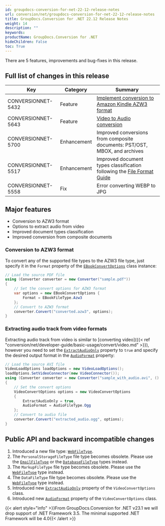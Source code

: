 ```yaml
---
id: groupdocs-conversion-for-net-22-12-release-notes
url: conversion/net/groupdocs-conversion-for-net-22-12-release-notes
title: GroupDocs.Conversion for .NET 22.12 Release Notes
weight: 14
description: ""
keywords: 
productName: GroupDocs.Conversion for .NET
hideChildren: False
toc: True
---
```


There are 5 features, improvements and bug-fixes in this release.

## Full list of changes in this release

| Key | Category | Summary |
| --- | --- | --- |
| CONVERSIONNET-5432 | Feature | [Implement conversion to Amazon Kindle AZW3 format](#conversion-to-azw3-format) |
| CONVERSIONNET-5643 | Feature | [Video to Audio conversion](#extracting-audio-track-from-video-formats) |
| CONVERSIONNET-5700 | Enhancement | Improved conversions from composite documents: PST/OST, MBOX, and archives |
| CONVERSIONNET-5517 | Enhancement | Improved document types classification following the [File Format Guide](https://docs.fileformat.com) |
| CONVERSIONNET-5558 | Fix | Error converting WEBP to JPG |

## Major features

* Conversion to AZW3 format
* Options to extract audio from video 
* Improved document types classification
* Improved conversion from composite documents

### Conversion to AZW3 format
To convert any of the supported file types to the AZW3 file type, just specify it in the `Format` property of the [`EBookConvertOptions`](https://reference.groupdocs.com/conversion/net/groupdocs.conversion.options.convert/ebookconvertoptions/) class instance:

```csharp
// Load the source PDF file
using (Converter converter = new Converter("sample.pdf"))
{
    // Set the convert options for AZW3 format
    var options = new EBookConvertOptions {
        Format = EBookFileType.Azw3
    };
    // Convert to AZW3 format
    converter.Convert("converted.azw3", options);
}
```

### Extracting audio track from video formats
Extracting audio track from video is similar to [converting video]({{< ref "conversion/net/developer-guide/basic-usage/convert/video.md" >}}), however you need to set the [`ExtractAudioOnly`](https://reference.groupdocs.com/conversion/net/groupdocs.conversion.options.convert/videoconvertoptions/extractaudioonly/) property to `true` and specify the desired output format in the [`AudioFormat`](https://reference.groupdocs.com/conversion/net/groupdocs.conversion.options.convert/videoconvertoptions/audioformat/) property:

```csharp
// Load the source AVI file
VideoLoadOptions loadOptions = new VideoLoadOptions();
loadOptions.SetVideoConnector(new VideoConnector());
using (Converter converter = new Converter("sample_with_audio.avi", () => loadOptions))
{
    // Set the convert options
    VideoConvertOptions options = new VideoConvertOptions
    {
        ExtractAudioOnly = true,
        AudioFormat = AudioFileType.Ogg
    };
    // Convert to audio file
    converter.Convert("extracted_audio.ogg", options);
}
```

## Public API and backward incompatible changes

1. Introduced a new file type: [`WebFileType`](https://reference.groupdocs.com/conversion/net/groupdocs.conversion.filetypes/webfiletype/).
2. The `PersonalStorageFileType` file type becomes obsolete. Please use the [`EmailFileType`](https://reference.groupdocs.com/conversion/net/groupdocs.conversion.filetypes/emailfiletype/) or the [`DatabaseFileType`](https://reference.groupdocs.com/conversion/net/groupdocs.conversion.filetypes/databasefiletype/) types instead.
3. The `MarkupFileType` file type becomes obsolete. Please use the  [`WebFileType`](https://reference.groupdocs.com/conversion/net/groupdocs.conversion.filetypes/webfiletype/) type instead.
4. The `DataFileType` file type becomes obsolete. Please use the  [`WebFileType`](https://reference.groupdocs.com/conversion/net/groupdocs.conversion.filetypes/webfiletype/) type instead.
5.  Introduced new [`ExtractAudioOnly`](https://reference.groupdocs.com/conversion/net/groupdocs.conversion.options.convert/videoconvertoptions/extractaudioonly/) property of the `VideoConvertOptions` class.
6.  Introduced new [`AudioFormat`](https://reference.groupdocs.com/conversion/net/groupdocs.conversion.options.convert/videoconvertoptions/audioformat/) property of the `VideoConvertOptions` class.

{{< alert style="info" >}}From GroupDocs.Conversion for .NET v23.1 we will drop support of .NET Framework 3.5. The minimal supported .NET Framework will be 4.0{{< /alert >}}


